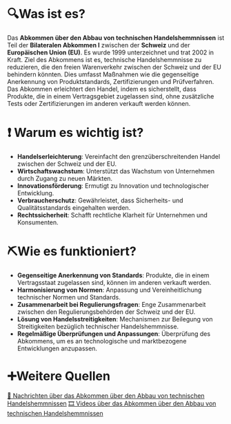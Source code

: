 # 🔍Was ist es?
Das **Abkommen über den Abbau von technischen Handelshemmnissen** ist Teil der **Bilateralen Abkommen I** zwischen der **Schweiz** und der **Europäischen Union (EU)**. Es wurde 1999 unterzeichnet und trat 2002 in Kraft. Ziel des Abkommens ist es, technische Handelshemmnisse zu reduzieren, die den freien Warenverkehr zwischen der Schweiz und der EU behindern könnten. Dies umfasst Maßnahmen wie die gegenseitige Anerkennung von Produktstandards, Zertifizierungen und Prüfverfahren. Das Abkommen erleichtert den Handel, indem es sicherstellt, dass Produkte, die in einem Vertragsgebiet zugelassen sind, ohne zusätzliche Tests oder Zertifizierungen im anderen verkauft werden können.

# ❗ Warum es wichtig ist?
- **Handelserleichterung**: Vereinfacht den grenzüberschreitenden Handel zwischen der Schweiz und der EU.
- **Wirtschaftswachstum**: Unterstützt das Wachstum von Unternehmen durch Zugang zu neuen Märkten.
- **Innovationsförderung**: Ermutigt zu Innovation und technologischer Entwicklung.
- **Verbraucherschutz**: Gewährleistet, dass Sicherheits- und Qualitätsstandards eingehalten werden.
- **Rechtssicherheit**: Schafft rechtliche Klarheit für Unternehmen und Konsumenten.

# ⛏Wie es funktioniert?
- **Gegenseitige Anerkennung von Standards**: Produkte, die in einem Vertragsstaat zugelassen sind, können im anderen verkauft werden.
- **Harmonisierung von Normen**: Anpassung und Vereinheitlichung technischer Normen und Standards.
- **Zusammenarbeit bei Regulierungsfragen**: Enge Zusammenarbeit zwischen den Regulierungsbehörden der Schweiz und der EU.
- **Lösung von Handelsstreitigkeiten**: Mechanismen zur Beilegung von Streitigkeiten bezüglich technischer Handelshemmnisse.
- **Regelmäßige Überprüfungen und Anpassungen**: Überprüfung des Abkommens, um es an technologische und marktbezogene Entwicklungen anzupassen.

# ➕Weitere Quellen
[📄 Nachrichten über das Abkommen über den Abbau von technischen Handelshemmnissen](https://www.google.com/search?q=Abkommen+%C3%BCber+den+Abbau+von+technischen+Handelshemmnissen&tbm=nws)
[🎞 Videos über das Abkommen über den Abbau von technischen Handelshemmnissen](https://www.google.com/search?q=Abkommen+%C3%BCber+den+Abbau+von+technischen+Handelshemmnissen&tbm=vid)